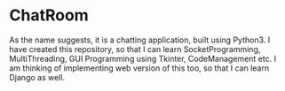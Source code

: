 # ChatRoom
As the name suggests, it is a chatting application, built using Python3. I have created this repository, so that I can learn SocketProgramming, MultiThreading, GUI Programming using Tkinter, CodeManagement etc. I am thinking of implementing web version of this too, so that I can learn Django as well.
